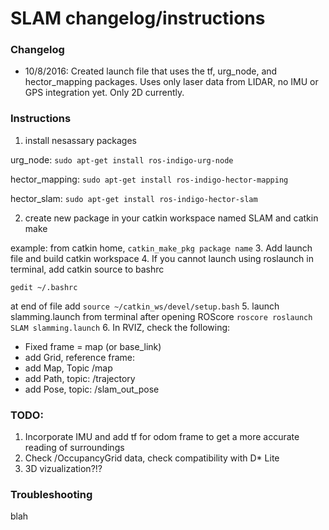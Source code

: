 # SLAM changelog/instructions



### Changelog

* 10/8/2016: Created launch file that uses the tf, urg_node, and hector_mapping packages. Uses only laser data from LIDAR, no IMU or GPS integration yet. Only 2D currently.


### Instructions

1. install nesassary packages

urg_node: `sudo apt-get install ros-indigo-urg-node`

hector_mapping: `sudo apt-get install ros-indigo-hector-mapping`

hector_slam: `sudo apt-get install ros-indigo-hector-slam`

2. create new package in your catkin workspace named SLAM and catkin make

example: from catkin home, `catkin_make_pkg package name`
3. Add launch file and build catkin workspace
4. If you cannot launch using roslaunch in terminal, add catkin source to bashrc

`gedit ~/.bashrc`

at end of file add `source ~/catkin_ws/devel/setup.bash`
5. launch slamming.launch from terminal after opening ROScore
`roscore
 roslaunch SLAM slamming.launch`
6. In RVIZ, check the following:
 * Fixed frame = map (or base_link)
 * add Grid, reference frame: <Fixed Frame>
 * add Map, Topic /map
 * add Path, topic: /trajectory
 * add Pose, topic: /slam_out_pose

### TODO:

1. Incorporate IMU and add tf for odom frame to get a more accurate reading of surroundings
2. Check /OccupancyGrid data, check compatibility with D* Lite
3. 3D vizualization?!?

### Troubleshooting

blah
